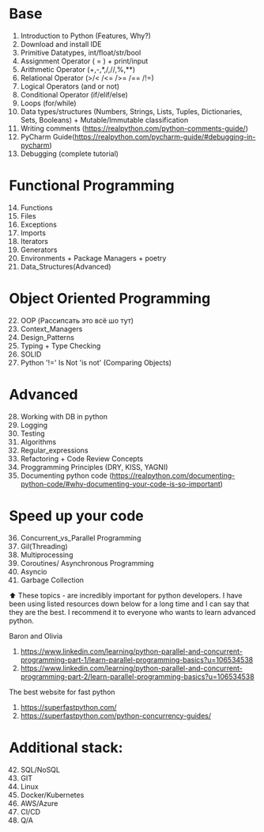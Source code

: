 # Base

1. Introduction to Python (Features, Why?)
2. Download and install IDE
3. Primitive Datatypes, int/float/str/bool
4. Assignment Operator ( = ) + print/input
5. Arithmetic Operator (+,-,*,/,//,%,**)
6. Relational Operator (>/< /<= />= /== /!=)
7. Logical Operators (and or not)
8. Conditional Operator (if/elif/else)
9. Loops (for/while) 
10. Data types/structures (Numbers, Strings, Lists, Tuples, Dictionaries, Sets, Booleans) + Mutable/Immutable
    classification
11. Writing comments (https://realpython.com/python-comments-guide/)
12. PyCharm Guide(https://realpython.com/pycharm-guide/#debugging-in-pycharm)
13. Debugging (complete tutorial)

# Functional Programming

14. Functions
15. Files
16. Exceptions
17. Imports
18. Iterators
19. Generators
20. Environments + Package Managers + poetry
21. Data_Structures(Advanced)

# Object Oriented Programming

22. OOP (Рассипсать это всё шо тут)
23. Context_Managers
24. Design_Patterns
25. Typing + Type Checking
26. SOLID
27. Python '!=' Is Not 'is not' (Comparing Objects)

# Advanced

28. Working with DB in python
29. Logging
30. Testing
31. Algorithms
32. Regular_expressions
33. Refactoring + Code Review Concepts
34. Proggramming Principles (DRY, KISS, YAGNI)
35. Documenting python code (https://realpython.com/documenting-python-code/#why-documenting-your-code-is-so-important)

# Speed up your code

36. Concurrent_vs_Parallel Programming
37. Gil(Threading)
38. Multiprocessing
39. Coroutines/ Asynchronous Programming
40. Asyncio
41. Garbage Collection

⬆️ These topics - are incredibly important for python developers. I have been using listed resources down below for a long time and I can say that they are the best. I recommend it to everyone who wants to learn advanced python.

Baron and Olivia 

1. https://www.linkedin.com/learning/python-parallel-and-concurrent-programming-part-1/learn-parallel-programming-basics?u=106534538
2. https://www.linkedin.com/learning/python-parallel-and-concurrent-programming-part-2/learn-parallel-programming-basics?u=106534538

The best website for fast python

1. https://superfastpython.com/
2. https://superfastpython.com/python-concurrency-guides/


# Additional stack:

42. SQL/NoSQL
43. GIT
44. Linux
45. Docker/Kubernetes
46. AWS/Azure
47. CI/CD
48. Q/A












